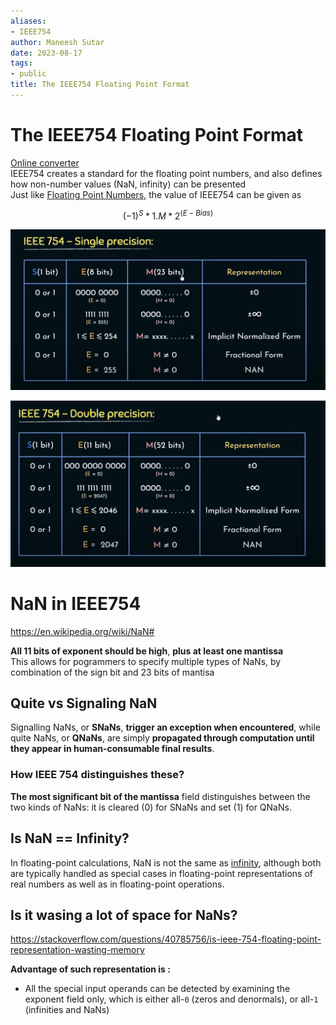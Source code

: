 ```yaml
---
aliases:
- IEEE754
author: Maneesh Sutar
date: 2023-08-17
tags:
- public
title: The IEEE754 Floating Point Format
---
```


# The IEEE754 Floating Point Format

[Online converter](https://www.h-schmidt.net/FloatConverter/IEEE754.html)  
IEEE754 creates a standard for the floating point numbers, and also defines how non-number values (NaN, infinity) can be presented  
Just like [Floating Point Numbers](floating_point_numbers.md), the value of IEEE754 can be given as

$$(-1)^S * 1.M * 2^{(E-Bias)}$$

![iee754_single_precision](Artifacts/iee754_single_precision.png)

![ieee754_double_precision](Artifacts/ieee754_double_precision.png)

# NaN in IEEE754

<https://en.wikipedia.org/wiki/NaN#>

**All 11 bits of exponent should be high**, **plus at least one mantissa**  
This allows for pogrammers to specify multiple types of NaNs, by combination of the sign bit and 23 bits of mantisa

## Quite vs Signaling NaN

Signalling NaNs, or **SNaNs**, **trigger an exception when encountered**, while quite NaNs, or **QNaNs**, are simply **propagated through computation until they appear in human-consumable final results**.

### How IEEE 754 distinguishes these?

**The most significant bit of the mantissa** field distinguishes between the two kinds of NaNs: it is cleared (0) for SNaNs and set (1) for QNaNs.

## Is NaN == Infinity?

In floating-point calculations, NaN is not the same as [infinity](https://en.wikipedia.org/wiki/Extended_real_number_line "Extended real number line"), although both are typically handled as special cases in floating-point representations of real numbers as well as in floating-point operations.

## Is it wasing a lot of space for NaNs?

<https://stackoverflow.com/questions/40785756/is-ieee-754-floating-point-representation-wasting-memory>

**Advantage of such representation is :**

* All the special input operands can be detected by examining the exponent field only, which is either all-`0` (zeros and denormals), or all-`1` (infinities and NaNs)
